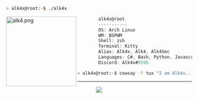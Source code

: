 
```zsh
> alk4x@root:~$ ./alk4x
```

<img align="left" src="https://raw.githubusercontent.com/alk4x/alk4x/main/assets/cube.png" alt="alk4.png" width="190"/>

```csharp
        alk4x@root
        -----------
        OS: Arch Linux
        WM: BSPWM
        Shell: zsh
        Terminal: Kitty
        Alias: Alk4x, Alk4, Alk4Sec
        Languages: C#, Bash, Python, Javascript
        Discord: Alk4x#0195
```
```zsh
> alk4x@root:~$ cowsay -f tux "I am Alk4x..."
```

---

<div align="center">
        <a href="https://github.com/nishst">
        <img src="https://img.shields.io/badge/Insipred%3A-Nishst-informational"/>
        </a>
</div>

